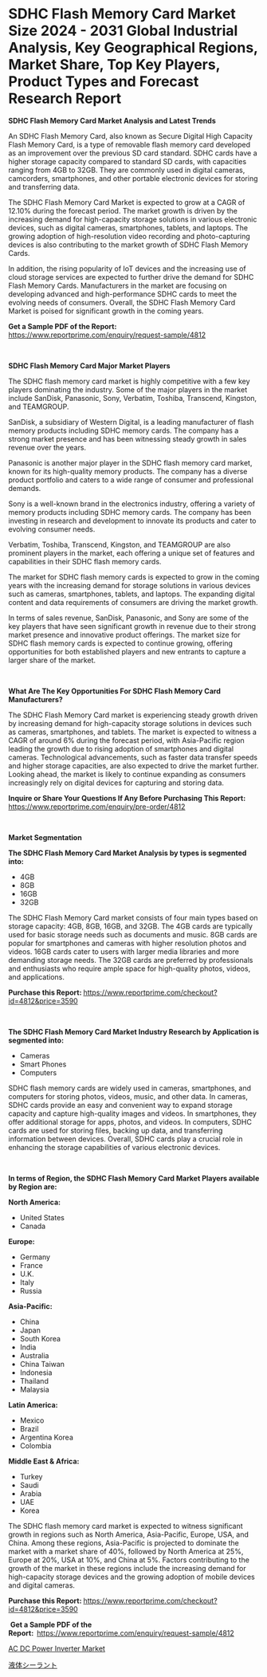 <p><h1>SDHC Flash Memory Card Market Size 2024 - 2031 Global Industrial Analysis, Key Geographical Regions, Market Share, Top Key Players, Product Types and Forecast Research Report</h1></p><p><strong>SDHC Flash Memory Card Market Analysis and Latest Trends</strong></p>
<p><p>An SDHC Flash Memory Card, also known as Secure Digital High Capacity Flash Memory Card, is a type of removable flash memory card developed as an improvement over the previous SD card standard. SDHC cards have a higher storage capacity compared to standard SD cards, with capacities ranging from 4GB to 32GB. They are commonly used in digital cameras, camcorders, smartphones, and other portable electronic devices for storing and transferring data.</p><p>The SDHC Flash Memory Card Market is expected to grow at a CAGR of 12.10% during the forecast period. The market growth is driven by the increasing demand for high-capacity storage solutions in various electronic devices, such as digital cameras, smartphones, tablets, and laptops. The growing adoption of high-resolution video recording and photo-capturing devices is also contributing to the market growth of SDHC Flash Memory Cards.</p><p>In addition, the rising popularity of IoT devices and the increasing use of cloud storage services are expected to further drive the demand for SDHC Flash Memory Cards. Manufacturers in the market are focusing on developing advanced and high-performance SDHC cards to meet the evolving needs of consumers. Overall, the SDHC Flash Memory Card Market is poised for significant growth in the coming years.</p></p>
<p><strong>Get a Sample PDF of the Report:&nbsp;</strong> <a href="https://www.reportprime.com/enquiry/request-sample/4812">https://www.reportprime.com/enquiry/request-sample/4812</a></p>
<p>&nbsp;</p>
<p><strong>SDHC Flash Memory Card Major Market Players</strong></p>
<p><p>The SDHC flash memory card market is highly competitive with a few key players dominating the industry. Some of the major players in the market include SanDisk, Panasonic, Sony, Verbatim, Toshiba, Transcend, Kingston, and TEAMGROUP.</p><p>SanDisk, a subsidiary of Western Digital, is a leading manufacturer of flash memory products including SDHC memory cards. The company has a strong market presence and has been witnessing steady growth in sales revenue over the years.</p><p>Panasonic is another major player in the SDHC flash memory card market, known for its high-quality memory products. The company has a diverse product portfolio and caters to a wide range of consumer and professional demands.</p><p>Sony is a well-known brand in the electronics industry, offering a variety of memory products including SDHC memory cards. The company has been investing in research and development to innovate its products and cater to evolving consumer needs.</p><p>Verbatim, Toshiba, Transcend, Kingston, and TEAMGROUP are also prominent players in the market, each offering a unique set of features and capabilities in their SDHC flash memory cards.</p><p>The market for SDHC flash memory cards is expected to grow in the coming years with the increasing demand for storage solutions in various devices such as cameras, smartphones, tablets, and laptops. The expanding digital content and data requirements of consumers are driving the market growth.</p><p>In terms of sales revenue, SanDisk, Panasonic, and Sony are some of the key players that have seen significant growth in revenue due to their strong market presence and innovative product offerings. The market size for SDHC flash memory cards is expected to continue growing, offering opportunities for both established players and new entrants to capture a larger share of the market.</p></p>
<p>&nbsp;</p>
<p><strong>What Are The Key Opportunities For SDHC Flash Memory Card Manufacturers?</strong></p>
<p><p>The SDHC Flash Memory Card market is experiencing steady growth driven by increasing demand for high-capacity storage solutions in devices such as cameras, smartphones, and tablets. The market is expected to witness a CAGR of around 6% during the forecast period, with Asia-Pacific region leading the growth due to rising adoption of smartphones and digital cameras. Technological advancements, such as faster data transfer speeds and higher storage capacities, are also expected to drive the market further. Looking ahead, the market is likely to continue expanding as consumers increasingly rely on digital devices for capturing and storing data.</p></p>
<p><strong>Inquire or Share Your Questions If Any Before Purchasing This Report:</strong> <a href="https://www.reportprime.com/enquiry/pre-order/4812">https://www.reportprime.com/enquiry/pre-order/4812</a></p>
<p>&nbsp;</p>
<p><strong>Market Segmentation</strong></p>
<p><strong>The SDHC Flash Memory Card Market Analysis by types is segmented into:</strong></p>
<p><ul><li>4GB</li><li>8GB</li><li>16GB</li><li>32GB</li></ul></p>
<p><p>The SDHC Flash Memory Card market consists of four main types based on storage capacity: 4GB, 8GB, 16GB, and 32GB. The 4GB cards are typically used for basic storage needs such as documents and music. 8GB cards are popular for smartphones and cameras with higher resolution photos and videos. 16GB cards cater to users with larger media libraries and more demanding storage needs. The 32GB cards are preferred by professionals and enthusiasts who require ample space for high-quality photos, videos, and applications.</p></p>
<p><strong>Purchase this Report:&nbsp;</strong><a href="https://www.reportprime.com/checkout?id=4812&price=3590">https://www.reportprime.com/checkout?id=4812&price=3590</a></p>
<p>&nbsp;</p>
<p><strong>The SDHC Flash Memory Card Market Industry Research by Application is segmented into:</strong></p>
<p><ul><li>Cameras</li><li>Smart Phones</li><li>Computers</li></ul></p>
<p><p>SDHC flash memory cards are widely used in cameras, smartphones, and computers for storing photos, videos, music, and other data. In cameras, SDHC cards provide an easy and convenient way to expand storage capacity and capture high-quality images and videos. In smartphones, they offer additional storage for apps, photos, and videos. In computers, SDHC cards are used for storing files, backing up data, and transferring information between devices. Overall, SDHC cards play a crucial role in enhancing the storage capabilities of various electronic devices.</p></p>
<p>&nbsp;</p>
<p><strong>In terms of Region, the SDHC Flash Memory Card Market Players available by Region are:</strong></p>
<p>
    <p> <strong> North America: </strong>
        <ul>
            <li>United States</li>
            <li>Canada</li>
        </ul>
        </p> 
    <p> <strong> Europe: </strong>
        <ul>
            <li>Germany</li>
            <li>France</li>
            <li>U.K.</li>
            <li>Italy</li>
            <li>Russia</li>
        </ul>
        </p> 
    <p> <strong> Asia-Pacific: </strong>
        <ul>
            <li>China</li>
            <li>Japan</li>
            <li>South Korea</li>
            <li>India</li>
            <li>Australia</li>
            <li>China Taiwan</li>
            <li>Indonesia</li>
            <li>Thailand</li>
            <li>Malaysia</li>
        </ul>
        </p> 
    <p> <strong> Latin America: </strong>
        <ul>
            <li>Mexico</li>
            <li>Brazil</li>
            <li>Argentina Korea</li>
            <li>Colombia</li>
        </ul>
        </p> 
    <p> <strong> Middle East & Africa: </strong>
        <ul>
            <li>Turkey</li>
            <li>Saudi</li>
            <li>Arabia</li>
            <li>UAE</li>
            <li>Korea</li>
        </ul>
    </p>
    </p>
<p><p>The SDHC flash memory card market is expected to witness significant growth in regions such as North America, Asia-Pacific, Europe, USA, and China. Among these regions, Asia-Pacific is projected to dominate the market with a market share of 40%, followed by North America at 25%, Europe at 20%, USA at 10%, and China at 5%. Factors contributing to the growth of the market in these regions include the increasing demand for high-capacity storage devices and the growing adoption of mobile devices and digital cameras.</p></p>
<p><strong>Purchase this Report: </strong><a href="https://www.reportprime.com/checkout?id=4812&price=3590">https://www.reportprime.com/checkout?id=4812&price=3590</a></p>
<p>&nbsp;<strong>Get a Sample PDF of the Report:&nbsp;&nbsp;</strong><a href="https://www.reportprime.com/enquiry/request-sample/4812">https://www.reportprime.com/enquiry/request-sample/4812</a></p>
<p><strong></strong></p>
<p><p><a href="https://github.com/pizolina/Market-Research-Report-List-3/blob/main/ac-dc-power-inverter-market.md">AC DC Power Inverter Market</a></p><p><a href="https://medium.com/@michaelerde565/%E6%B6%B2%E4%BD%93%E3%82%B7%E3%83%BC%E3%83%A9%E3%83%B3%E3%83%88%E5%B8%82%E5%A0%B4%E3%81%AE%E3%82%B5%E3%82%A4%E3%82%BA%E3%81%8C-%E3%82%B0%E3%83%AD%E3%83%BC%E3%83%90%E3%83%AB%E7%94%A3%E6%A5%AD%E3%81%AB%E3%81%8A%E3%81%91%E3%82%8B%E6%9C%80%E9%81%A9%E3%81%AA%E3%83%9E%E3%83%BC%E3%82%B1%E3%83%86%E3%82%A3%E3%83%B3%E3%82%B0%E3%83%81%E3%83%A3%E3%83%8D%E3%83%AB%E3%82%92%E6%98%8E%E3%82%89%E3%81%8B%E3%81%AB%E3%81%97%E3%81%BE%E3%81%99-9ae5f15d1bbc">液体シーラント</a></p></p>